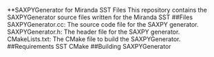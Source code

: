 **SAXPYGenerator for Miranda SST Files
This repository contains the SAXPYGenerator source files written for the Miranda SST
##Files
SAXPYGenerator.cc: The source code file for the SAXPY generator.
SAXPYGenerator.h: The header file for the SAXPY generator.
CMakeLists.txt: The CMake file to build the SAXPYGenerator.
##Requirements
SST
CMake
##Building SAXPYGenerator
